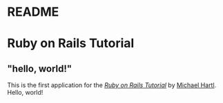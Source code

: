 # README
# Ruby on Rails Tutorial

## "hello, world!"

This is the first application for the [*Ruby on Rails Tutorial*](http://www.railstutorial.org/)
by [Michael Hartl](http://www.michaelhartl.com/). Hello, world!